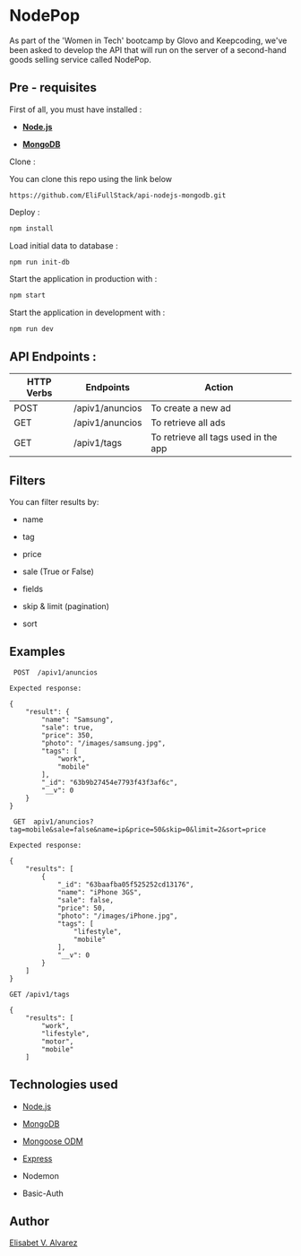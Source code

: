 # NodePop
As part of the 'Women in Tech' bootcamp by Glovo and Keepcoding, we've been asked to develop the API that will run on the server of a second-hand goods selling service called NodePop.


## Pre - requisites

First of all, you must have installed :

* **[Node.js](https://nodejs.org/)** 

* **[MongoDB](https://www.mongodb.com/)**


Clone :

You can clone this repo using the link below

```
https://github.com/EliFullStack/api-nodejs-mongodb.git
```

Deploy :

```sh
npm install
```

Load initial data to database :

```
npm run init-db
```

Start the application in production with :

```sh
npm start
```

Start the application in development with :

```sh
npm run dev
```

## API Endpoints :

| HTTP Verbs | Endpoints | Action |
| --- | --- | --- |
| POST | /apiv1/anuncios | To create a new ad |
| GET | /apiv1/anuncios | To retrieve all ads |
| GET | /apiv1/tags | To retrieve all tags used in the app |


## Filters

You can filter results by:

* name

* tag

* price

* sale (True or False)

* fields

* skip & limit (pagination)

* sort



## Examples

```
 POST  /apiv1/anuncios 
```

```
Expected response:

{
    "result": {
        "name": "Samsung",
        "sale": true,
        "price": 350,
        "photo": "/images/samsung.jpg",
        "tags": [
            "work",
            "mobile"
        ],
        "_id": "63b9b27454e7793f43f3af6c",
        "__v": 0
    }
}
```


```
 GET  apiv1/anuncios?tag=mobile&sale=false&name=ip&price=50&skip=0&limit=2&sort=price 
```
```
Expected response:

{
    "results": [
        {
            "_id": "63baafba05f525252cd13176",
            "name": "iPhone 3GS",
            "sale": false,
            "price": 50,
            "photo": "/images/iPhone.jpg",
            "tags": [
                "lifestyle",
                "mobile"
            ],
            "__v": 0
        }
    ]
}
```

```
GET /apiv1/tags
```
```
{
    "results": [
        "work",
        "lifestyle",
        "motor",
        "mobile"
    ]

```

## Technologies used

- [Node.js](https://nodejs.org/)

- [MongoDB](https://www.mongodb.com/)

- [Mongoose ODM](https://mongoosejs.com/)

- [Express](https://expressjs.com/)

- Nodemon

- Basic-Auth


## Author
[Elisabet V. Alvarez](https://www.linkedin.com/in/elisabet-v-alvarez/)


